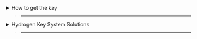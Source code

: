 <details>
  <summary>How to get the key</summary>

> ___

>
> Watch the video
>[<img src="https://img.youtube.com/vi/pG70IqOrB2E/maxresdefault.jpg">](https://www.youtube.com/watch?v=pG70IqOrB2E "How to get the key | Hydrogen V2")
>

</details>

> ------

<details>
  <summary>Hydrogen Key System Solutions</summary>

> ___

> - **Application error: a client-side exception has occurred**
>
> Use a different browser
>
> -------
> - **key dosen't match HWID**
>
> Back to `How to get the key`

</details>

> -----
